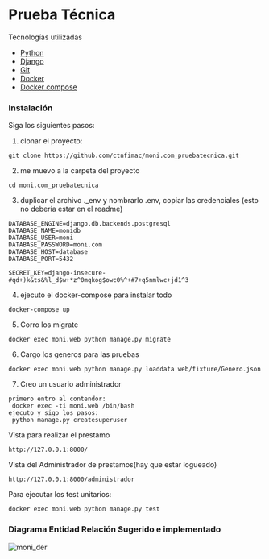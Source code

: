 # Prueba Técnica

Tecnologías utilizadas
- [Python](https://www.python.org/) 
- [Django](https://www.djangoproject.com/) 
- [Git](https://git-scm.com/) 
- [Docker](https://www.docker.com/) 
- [Docker compose](https://docs.docker.com/compose/) 

### Instalación
Siga los siguientes pasos:

1) clonar el proyecto:
```
git clone https://github.com/ctnfimac/moni.com_pruebatecnica.git
```

2) me muevo a la carpeta del proyecto
```
cd moni.com_pruebatecnica
```

3) duplicar el archivo ._env y nombrarlo .env, copiar las credenciales (esto no debería estar en el readme)
```
DATABASE_ENGINE=django.db.backends.postgresql
DATABASE_NAME=monidb
DATABASE_USER=moni
DATABASE_PASSWORD=moni.com
DATABASE_HOST=database
DATABASE_PORT=5432

SECRET_KEY=django-insecure-#qd+)k&ts&%l_d$w+*z^0mqkog$owc0%^+#7+q5nmlwc+jd1^3
```

4) ejecuto el docker-compose para instalar todo
```
docker-compose up
```

5) Corro los migrate
```
docker exec moni.web python manage.py migrate
```

6) Cargo los generos para las pruebas
```
docker exec moni.web python manage.py loaddata web/fixture/Genero.json
```

7) Creo un usuario administrador
```
primero entro al contendor:
 docker exec -ti moni.web /bin/bash
ejecuto y sigo los pasos:
 python manage.py createsuperuser
```

Vista para realizar el prestamo
```
http://127.0.0.1:8000/
```

Vista del Administrador de prestamos(hay que estar logueado)
```
http://127.0.0.1:8000/administrador
```


Para ejecutar los test unitarios:
```
docker exec moni.web python manage.py test
```


### Diagrama Entidad Relación Sugerido e implementado
![moni_der](https://github.com/ctnfimac/app.web-con-PHP-mvc/assets/24881247/3468958b-7630-44e2-b32b-162d1ed5d6dc)

